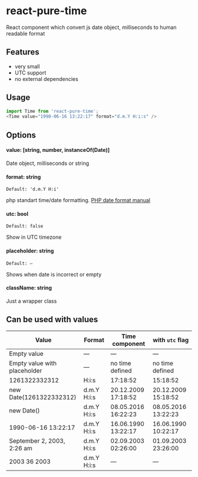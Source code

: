 # react-pure-time
React component which convert js date object, milliseconds to human readable format

## Features
- very small
- UTC support
- no external dependencies

## Usage

```javascript
import Time from 'react-pure-time';
<Time value="1990-06-16 13:22:17" format="d.m.Y H:i:s" />
```

## Options
#### value: [string, number, instanceOf(Date)]
Date object, milliseconds or string

#### format: string
`Default: 'd.m.Y H:i'`

php standart time/date formatting. [PHP date format manual](http://php.net/manual/en/function.date.php)
#### utc: bool
`Default: false`

Show in UTC timezone
#### placeholder: string
`Default: —`

Shows when date is incorrect or empty
#### className: string
Just a wrapper class

## Can be used with values

| Value | Format | Time component | with `utc` flag |
| --- | --- | --- | --- |
| Empty value | — | <span>—</span> | <span>—</span> |
| Empty value with placeholder | — | <span>no time defined</span> | <span>no time defined</span> |
| 1261322332312 | H:i:s | <span>17:18:52</span> | <span>15:18:52</span> |
| new Date(1261322332312) | d.m.Y H:i:s | <span>20.12.2009 17:18:52</span> | <span>20.12.2009 15:18:52</span> |
| new Date() | d.m.Y H:i:s | <span>08.05.2016 16:22:23</span> | <span>08.05.2016 13:22:23</span> |
| 1990-06-16 13:22:17 | d.m.Y H:i:s | <span>16.06.1990 13:22:17</span> | <span>16.06.1990 10:22:17</span> |
| September 2, 2003, 2:26 am | d.m.Y H:i:s | <span>02.09.2003 02:26:00</span> | <span>01.09.2003 23:26:00</span> |
| 2003 36 2003 | d.m.Y H:i:s | <span>—</span> | <span>—</span> |